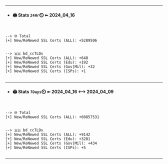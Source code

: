 

---
- #### 🖨️ **Stats** `24Hr`⏲️ ➼ 2024_04_16
```console


--> 🌐 Total
[+] New/ReNewed SSL Certs (ALL): +5289506


--> 🇧🇩 bd_ccTLDs
[+] New/ReNewed SSL Certs (ALL): +648
[+] New/ReNewed SSL Certs (Edu): +192
[+] New/ReNewed SSL Certs (Gov|Mil): +32
[+] New/ReNewed SSL Certs (ISPs): +1


```

---
- #### 🖨️ **Stats** `7Days`⏲️ ➼ 2024_04_16 <--> 2024_04_09
```console


--> 🌐 Total
[+] New/ReNewed SSL Certs (ALL): +60857531


--> 🇧🇩 bd_ccTLDs
[+] New/ReNewed SSL Certs (ALL): +9142
[+] New/ReNewed SSL Certs (Edu): +3281
[+] New/ReNewed SSL Certs (Gov|Mil): +434
[+] New/ReNewed SSL Certs (ISPs): +5


```

---

